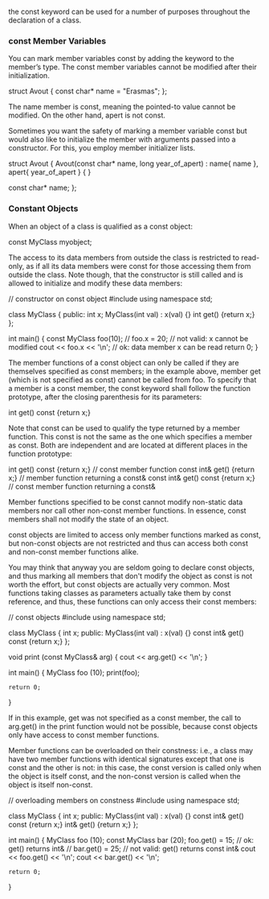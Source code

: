 the const keyword can be used for a number of purposes throughout the declaration of a class.


### const Member Variables
You can mark member variables const by adding the keyword to the member’s type. The const member variables cannot be modified after their initialization.

struct Avout {
  const char* name = "Erasmas";
};

The name member is const, meaning the pointed-to value cannot be modified. On the other hand, apert is not const.

Sometimes you want the safety of marking a member variable const but would also like to initialize the member with arguments passed into a constructor. For this, you employ member initializer lists.

struct Avout {
  Avout(const char* name, long year_of_apert)
  : name{ name }, apert{ year_of_apert } {
  }  
  
  const char* name;
};





### Constant Objects

When an object of a class is qualified as a const object:

  const MyClass myobject;

The access to its data members from outside the class is restricted to read-only, as if all its data members were const for those accessing them from outside the class. Note though, that the constructor is still called and is allowed to initialize and modify these data members:

  // constructor on const object
  #include <iostream>
  using namespace std;

  class MyClass {
    public:
      int x;
      MyClass(int val) : x(val) {}
      int get() {return x;}
  };

  int main() {
    const MyClass foo(10);
  // foo.x = 20;            // not valid: x cannot be modified
    cout << foo.x << '\n';  // ok: data member x can be read
    return 0;
  }

The member functions of a const object can only be called if they are themselves specified as const members; in the example above, member get (which is not specified as const) cannot be called from foo. To specify that a member is a const member, the const keyword shall follow the function prototype, after the closing parenthesis for its parameters:

  int get() const {return x;}

Note that const can be used to qualify the type returned by a member function. This const is not the same as the one which specifies a member as const. Both are independent and are located at different places in the function prototype:

  int get() const {return x;}        // const member function
  const int& get() {return x;}       // member function returning a const&
  const int& get() const {return x;} // const member function returning a const&

Member functions specified to be const cannot modify non-static data members nor call other non-const member functions. In essence, const members shall not modify the state of an object.

const objects are limited to access only member functions marked as const, but non-const objects are not restricted and thus can access both const and non-const member functions alike.

You may think that anyway you are seldom going to declare const objects, and thus marking all members that don't modify the object as const is not worth the effort, but const objects are actually very common. Most functions taking classes as parameters actually take them by const reference, and thus, these functions can only access their const members:

  // const objects
  #include <iostream>
  using namespace std;

  class MyClass {
      int x;
    public:
      MyClass(int val) : x(val) {}
      const int& get() const {return x;}
  };

  void print (const MyClass& arg) {
    cout << arg.get() << '\n';
  }

  int main() {
    MyClass foo (10);
    print(foo);

    return 0;
  }


If in this example, get was not specified as a const member, the call to arg.get() in the print function would not be possible, because const objects only have access to const member functions.

Member functions can be overloaded on their constness: i.e., a class may have two member functions with identical signatures except that one is const and the other is not: in this case, the const version is called only when the object is itself const, and the non-const version is called when the object is itself non-const.

  // overloading members on constness
  #include <iostream>
  using namespace std;

  class MyClass {
      int x;
    public:
      MyClass(int val) : x(val) {}
      const int& get() const {return x;}
      int& get() {return x;}
  };

  int main() {
    MyClass foo (10);
    const MyClass bar (20);
    foo.get() = 15;         // ok: get() returns int&
  // bar.get() = 25;        // not valid: get() returns const int&
    cout << foo.get() << '\n';
    cout << bar.get() << '\n';

    return 0;
  }
